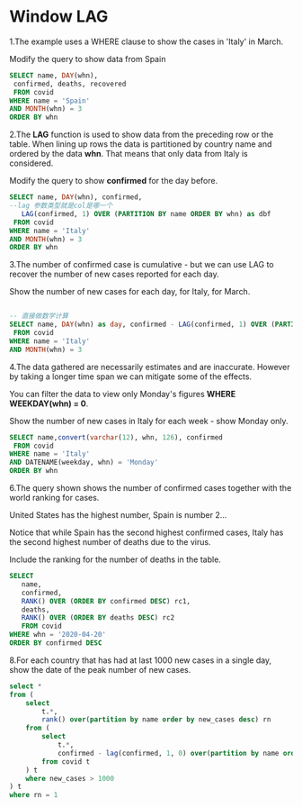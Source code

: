 # Window LAG

  
1.The example uses a WHERE clause to show the cases in 'Italy' in March.

Modify the query to show data from Spain

```sql
SELECT name, DAY(whn),
 confirmed, deaths, recovered
 FROM covid
WHERE name = 'Spain'
AND MONTH(whn) = 3
ORDER BY whn
```

  
2.The **LAG** function is used to show data from the preceding row or the table. When lining up rows the data is partitioned by country name and ordered by the data **whn**. That means that only data from Italy is considered.

Modify the query to show **confirmed** for the day before.

```sql
SELECT name, DAY(whn), confirmed,
--lag 参数类型就是col是哪一个
   LAG(confirmed, 1) OVER (PARTITION BY name ORDER BY whn) as dbf 
 FROM covid
WHERE name = 'Italy'
AND MONTH(whn) = 3
ORDER BY whn
```

3.The number of confirmed case is cumulative - but we can use LAG to recover the number of new cases reported for each day.

Show the number of new cases for each day, for Italy, for March.

```sql

-- 直接做数学计算
SELECT name, DAY(whn) as day, confirmed - LAG(confirmed, 1) OVER (PARTITION BY name ORDER BY whn) as new
 FROM covid
WHERE name = 'Italy'
AND MONTH(whn) = 3
```

4.The data gathered are necessarily estimates and are inaccurate. However by taking a longer time span we can mitigate some of the effects.

You can filter the data to view only Monday's figures **WHERE WEEKDAY\(whn\) = 0**.

Show the number of new cases in Italy for each week - show Monday only.

```sql
SELECT name,convert(varchar(12), whn, 126), confirmed
 FROM covid
WHERE name = 'Italy'
AND DATENAME(weekday, whn) = 'Monday'
ORDER BY whn

```



6.The query shown shows the number of confirmed cases together with the world ranking for cases.

United States has the highest number, Spain is number 2...

Notice that while Spain has the second highest confirmed cases, Italy has the second highest number of deaths due to the virus.

Include the ranking for the number of deaths in the table.

```sql
SELECT 
   name,
   confirmed,
   RANK() OVER (ORDER BY confirmed DESC) rc1,
   deaths,
   RANK() OVER (ORDER BY deaths DESC) rc2
   FROM covid
WHERE whn = '2020-04-20'
ORDER BY confirmed DESC
```

8.For each country that has had at last 1000 new cases in a single day, show the date of the peak number of new cases.

```sql
select *
from (
    select 
        t.*, 
        rank() over(partition by name order by new_cases desc) rn
    from (
        select 
            t.*,
            confirmed - lag(confirmed, 1, 0) over(partition by name order by whn) new_cases
        from covid t
    ) t
    where new_cases > 1000
) t
where rn = 1
```











